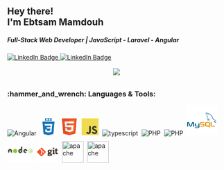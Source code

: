 <h2>
  Hey there! 
  <br>
  I'm Ebtsam Mamdouh
</h2>

<h5>Full-Stack Web Developer | JavaScript - Laravel - Angular</h5>
<div id="badges">
    <a href="https://www.linkedin.com/in/ebtsam-mamdouh-45b384138/">
    <img src="https://img.shields.io/badge/LinkedIn-blue?style=for-the-badge&logo=linkedin&logoColor=white" alt="LinkedIn Badge"/>
  </a>
  
   <a href="mailto:ebtsammamdouh3@gmail.com">
    <img src="https://img.shields.io/badge/gmail-red?logo=gmail&logoColor=white&style=for-the-badge" alt="LinkedIn Badge"/>
  </a>
</div>
<br>
<div id="header" align="center">
  <img src="https://github-readme-stats.vercel.app/api?username=ebtsam-1&show_icons=true&theme=dracula">
  <h2></h2>
</div>
<h3> :hammer_and_wrench: Languages & Tools:</h3>

<div>
  <img src="https://cdn.jsdelivr.net/gh/devicons/devicon/icons/angularjs/angularjs-original.svg" title="Angular" alt="Angular" width="40" height="40"/>&nbsp;
  <img src="https://github.com/devicons/devicon/blob/master/icons/css3/css3-plain-wordmark.svg"  title="CSS3" alt="CSS" width="40" height="40"/>&nbsp;
  <img src="https://github.com/devicons/devicon/blob/master/icons/html5/html5-original.svg" title="HTML5" alt="HTML" width="40" height="40"/>&nbsp;
  <img src="https://github.com/devicons/devicon/blob/master/icons/javascript/javascript-original.svg" title="JavaScript" alt="JavaScript" width="40" height="40"/>&nbsp;
  <img src="https://cdn.jsdelivr.net/gh/devicons/devicon/icons/typescript/typescript-plain.svg" title="typescript" alt="typescript" width="40" height="40"/>&nbsp;
  <img src="https://cdn.jsdelivr.net/gh/devicons/devicon/icons/php/php-plain.svg" title="PHP" alt="PHP" width="50" height="50"/>&nbsp;
  <img src="https://cdn.jsdelivr.net/gh/devicons/devicon/icons/laravel/laravel-plain-wordmark.svg" title="PHP" alt="PHP" width="50" height="50"/>&nbsp;
  <img src="https://github.com/devicons/devicon/blob/master/icons/mysql/mysql-original-wordmark.svg" title="MySQL"  alt="MySQL" width="70" height="70"/>&nbsp;
  <img src="https://github.com/devicons/devicon/blob/master/icons/nodejs/nodejs-original-wordmark.svg" title="NodeJS" alt="NodeJS" width="60" height="60"/>&nbsp;
  <img src="https://github.com/devicons/devicon/blob/master/icons/git/git-original-wordmark.svg" title="Git" **alt="Git" width="50" height="50"/>&nbsp;
  <img src="https://cdn.jsdelivr.net/gh/devicons/devicon/icons/apache/apache-original-wordmark.svg" title="apache" **alt="apache" width="50" height="50"/>&nbsp;
   <img src="https://cdn.jsdelivr.net/gh/devicons/devicon/icons/wordpress/wordpress-original.svg" title="apache" **alt="apache" width="50" height="50"/>&nbsp;
        
</div>

